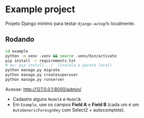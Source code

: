# Example project

Projeto Django mínimo para testar `django-autogfk` localmente.

## Rodando

```bash
cd example
python -m venv .venv && source .venv/bin/activate
pip install -r requirements.txt
# ou: pip install ../  (instala o pacote local)
python manage.py migrate
python manage.py createsuperuser
python manage.py runserver
```

Acesse: http://127.0.0.1:8000/admin/

- Cadastre alguns `ModelA` e `ModelB`.
- Em `Example`, use os campos **Field A** e **Field B** (cada um é um `AutoGenericForeignKey` com Select2 + autocomplete).
```

